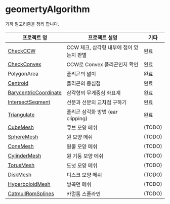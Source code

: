 # geomertyAlgorithm
기하 알고리즘을 정리 합니다.


| 프로젝트 명 | 프로젝트 설명 | 기타 |
|---|---|---|
|[CheckCCW](https://github.com/rlatkddn212/geomertyAlgorithm/tree/master/CheckCCW)|CCW 체크, 삼각형 내부에 점이 있는지 판별|완료|
| [CheckConvex](https://github.com/rlatkddn212/geomertyAlgorithm/tree/master/CheckConvex) |CCW로 Convex 폴리곤인지 확인|완료|
|[PolygonArea](https://github.com/rlatkddn212/geomertyAlgorithm/tree/master/PolygonArea)|폴리곤의 넓이|완료|
|[Centroid](https://github.com/rlatkddn212/geomertyAlgorithm/tree/master/Centroid)|폴리곤의 중심점|완료|
|[BarycentricCoordinate](https://github.com/rlatkddn212/geomertyAlgorithm/tree/master/BarycentricCoordinate)|삼각형의 무게중심 좌표계|완료|
|[IntersectSegment](https://github.com/rlatkddn212/geomertyAlgorithm/tree/master/IntersectSegment)|선분과 선분의 교차점 구하기|완료|
|[Triangulate](https://github.com/rlatkddn212/geomertyAlgorithm/tree/master/Triangulate)|폴리곤 삼각화 방법 (ear clipping)|완료|
|[CubeMesh](https://github.com/rlatkddn212/geomertyAlgorithm/tree/master/CubeMesh)|큐브 모양 메쉬|(TODO)|
|[SphereMesh](https://github.com/rlatkddn212/geomertyAlgorithm/tree/master/SphereMesh)|원 모양 메쉬|(TODO)|
|[ConeMesh](https://github.com/rlatkddn212/geomertyAlgorithm/tree/master/ConeMesh)|원뿔 모양 메쉬|(TODO)|
|[CylinderMesh](https://github.com/rlatkddn212/geomertyAlgorithm/tree/master/CylinderMesh)|원 기둥 모양 메쉬|(TODO)|
|[TorusMesh](https://github.com/rlatkddn212/geomertyAlgorithm/tree/master/TorusMesh)|도넛 모양 메쉬|(TODO)|
|[DiskMesh](https://github.com/rlatkddn212/geomertyAlgorithm/tree/master/DiskMesh)|디스크 모양 메쉬|(TODO)|
|[HyperboloidMesh](https://github.com/rlatkddn212/geomertyAlgorithm/tree/master/HyperboloidMesh)|쌍곡면 메쉬|(TODO)|
|[CatmullRomSplines](https://github.com/rlatkddn212/geomertyAlgorithm/tree/master/CatmullRomSplines)|카멀롬 스플라인|(TODO)|

